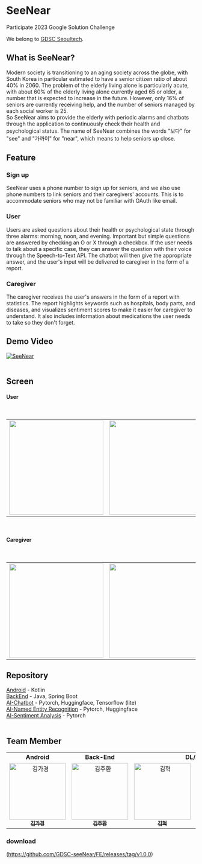 # SeeNear
Participate 2023 Google Solution Challenge  

We belong to [GDSC Seoultech](https://gdsc.community.dev/seoul-national-university-of-science-and-technology/).
</br>
## What is SeeNear?
Modern society is transitioning to an aging society across the globe, with South Korea in particular estimated to have a senior citizen ratio of about 40% in 2060. The problem of the elderly living alone is particularly acute, with about 60% of the elderly living alone currently aged 65 or older, a number that is expected to increase in the future. However, only 16% of seniors are currently receiving help, and the number of seniors managed by each social worker is 25.  
So SeeNear aims to provide the elderly with periodic alarms and chatbots through the application to continuously check their health and psychological status. The name of SeeNear combines the words "보다" for "see" and "가까이" for "near", which means to help seniors up close.
</br>
## Feature
### Sign up  
SeeNear uses a phone number to sign up for seniors, and we also use phone numbers to link seniors and their caregivers' accounts. This is to accommodate seniors who may not be familiar with OAuth like email.
</br>
### User
Users are asked questions about their health or psychological state through three alarms: morning, noon, and evening. Important but simple questions are answered by checking an O or X through a checkbox. If the user needs to talk about a specific case, they can answer the question with their voice through the Speech-to-Text API. The chatbot will then give the appropriate answer, and the user's input will be delivered to caregiver in the form of a report.
</br>
### Caregiver
The caregiver receives the user's answers in the form of a report with statistics. The report highlights keywords such as hospitals, body parts, and diseases, and visualizes sentiment scores to make it easier for caregiver to understand. It also includes information about medications the user needs to take so they don't forget. 


## Demo Video
[![SeeNear](https://user-images.githubusercontent.com/54880474/229173623-2b5241ae-dc6c-488f-8b63-a9108537ed76.jpg)](https://youtu.be/JpiwWp_myq8)  
</br>

## Screen

#### User
</br>
<table algin="center">
   <tr>
      <td colspan="1" align="center"><img src="https://user-images.githubusercontent.com/74501631/229884791-e98b11d3-5c50-4689-adac-6dbf6465ea4e.png" width="250px"/></td>
      <td colspan="1" align="center"><img src="https://user-images.githubusercontent.com/74501631/229884896-8c18901c-87df-4c8c-a898-2040416b147f.png" width="250px"/></td>
  </table> 
  </br>
  
#### Caregiver
</br>
<table algin="center">
   <tr>
      <td colspan="1" align="center"><img src="https://user-images.githubusercontent.com/74501631/229883021-ceaebd72-4f9f-49aa-b0dd-d0ca4e9562f0.png" width="250px"/></td>
      <td colspan="1" align="center"><img src="https://user-images.githubusercontent.com/74501631/229884158-ad5cd93a-f248-4865-be30-d0e9c4cb4846.png" width="250px"/></td>
      <td colspan="1" align="center"><img src="https://user-images.githubusercontent.com/74501631/229884235-4f55f7b6-0a30-4978-a30b-c9f7da3fd9e4.png" width="250px"/></td>
      <td colspan="1" align="center"><img src="https://user-images.githubusercontent.com/74501631/229884329-7453c913-1f22-4dc0-8445-8df9cad05436.png" width="250px"/></td>
   </tr>
  </table> 

## Repository
[Android](https://github.com/GDSC-seeNear/FE) - Kotlin  
[BackEnd](https://github.com/GDSC-seeNear/BE) - Java, Spring Boot    
[AI-Chatbot](https://github.com/GDSC-seeNear/AI_chatbot) - Pytorch, Huggingface, Tensorflow (lite)  
[AI-Named Entity Recognition](https://github.com/GDSC-seeNear/NER) - Pytorch, Huggingface  
[AI-Sentiment Analysis](https://github.com/GDSC-seeNear/sentiment_repository) - Pytorch  
</br>


## Team Member  

<table algin="center">
   <tr>
      <td colspan="1" align="center"><strong>Android</strong></td>
      <td colspan="1" align="center"><strong>Back-End</strong></td>
      <td colspan="2" align="center"><strong>DL/AI</strong></td>
   </tr>
  <tr>
     <td align="center">
        <a href="https://github.com/gaguriee"><img src="https://avatars.githubusercontent.com/u/74501631?v=4" width="150px" alt="김가경"/><br /><sub><b>김가경</b></sub></a>
     </td>
    <td align="center">
    <a href="https://github.com/happyjamy"><img src="https://avatars.githubusercontent.com/u/78072370?v=4" width="150px;" alt="김주환"/><br /><sub><b>김주환</b></sub></a><br />
    </td>
     <td align="center">
        <a href="https://github.com/hyeok55"><img src="https://avatars.githubusercontent.com/u/67605795?v=4" width="150px" alt="김혁"/><br /><sub><b>김혁</b></sub></a>
     </td>
     <td align="center">
        <a href="https://github.com/keonju2"><img src="https://avatars.githubusercontent.com/u/54880474?v=4" width="150px" alt="나건주"/><br /><sub><b>나건주</b></sub></a>
  <tr>
</table> 

### download
(https://github.com/GDSC-seeNear/FE/releases/tag/v1.0.0)
